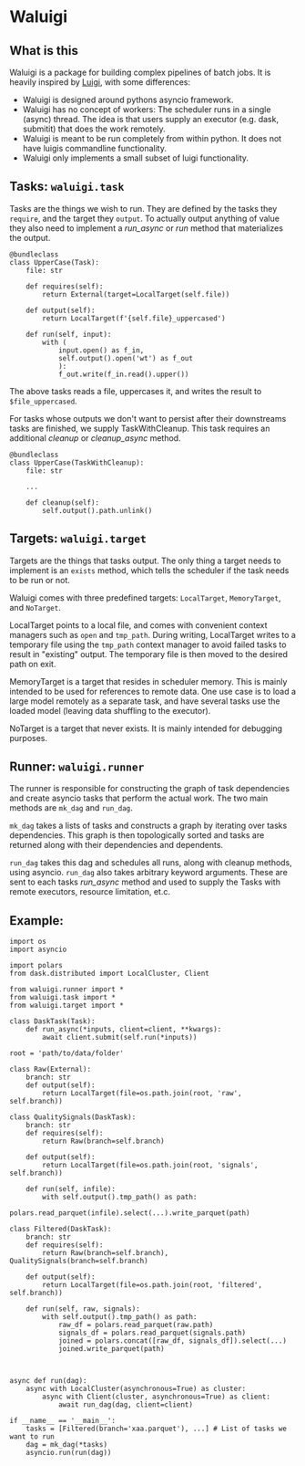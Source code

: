 # Waluigi

## What is this

Waluigi is a package for building complex pipelines of batch jobs. 
It is heavily inspired by [Luigi](https://github.com/spotify/luigi),
with some differences:

- Waluigi is designed around pythons asyncio framework.
- Waluigi has no concept of workers: The scheduler runs
in a single (async) thread. The idea is that users supply
an executor (e.g. dask, submitit) that does the work remotely.
- Waluigi is meant to be run completely from within python.
It does not have luigis commandline functionality.
- Waluigi only implements a small subset of luigi functionality. 

## Tasks: `waluigi.task`

Tasks are the things we wish to run. They are defined by the tasks they `require`, 
and the target they `output`. To actually output anything of value they also need 
to implement a *run_async* or *run* method that materializes the output.

```
@bundleclass
class UpperCase(Task):
    file: str

    def requires(self):
        return External(target=LocalTarget(self.file))

    def output(self):
        return LocalTarget(f'{self.file}_uppercased')

    def run(self, input):
        with (
            input.open() as f_in,
            self.output().open('wt') as f_out
            ):
            f_out.write(f_in.read().upper())
```

The above tasks reads a file, uppercases it, and writes the result to `$file_uppercased`.

For tasks whose outputs we don't want to persist after their downstreams tasks are finished,
we supply TaskWithCleanup. This task requires an additional *cleanup* or *cleanup_async* method.


```
@bundleclass
class UpperCase(TaskWithCleanup):
    file: str
    
    ...
    
    def cleanup(self):
        self.output().path.unlink()
```

## Targets: `waluigi.target`


Targets are the things that tasks output. The only thing a target needs to implement
is an `exists` method, which tells the scheduler if the task needs to be run or not.

Waluigi comes with three predefined targets:
`LocalTarget`, `MemoryTarget`, and `NoTarget`. 

LocalTarget points to a local file, and comes with convenient context managers such as `open`
and `tmp_path`. During writing, LocalTarget writes to a temporary file using the `tmp_path` 
context manager to avoid failed tasks to result in "existing" output. The temporary file is 
then moved to the desired path on exit.

MemoryTarget is a target that resides in scheduler memory. This is mainly intended to be
used for references to remote data. One use case is to load a large model remotely as a 
separate task, and have several tasks use the loaded model (leaving data shuffling to 
the executor). 

NoTarget is a target that never exists. It is mainly intended for debugging purposes.

## Runner: `waluigi.runner`

The runner is responsible for constructing the graph of task dependencies and create
asyncio tasks that perform the actual work. The two main methods are `mk_dag` and `run_dag`. 

`mk_dag` takes a lists of tasks and constructs a graph by iterating over tasks dependencies.
This graph is then topologically sorted and tasks are returned along with their dependencies
and dependents. 

`run_dag` takes this dag and schedules all runs, along with cleanup methods, using asyncio.
`run_dag` also takes arbitrary keyword arguments. These are sent to each tasks *run_async*
method and used to supply the Tasks with remote executors, resource limitation, et.c. 

## Example:

```
import os
import asyncio

import polars
from dask.distributed import LocalCluster, Client

from waluigi.runner import *
from waluigi.task import *
from waluigi.target import *

class DaskTask(Task):
    def run_async(*inputs, client=client, **kwargs):
        await client.submit(self.run(*inputs))

root = 'path/to/data/folder'

class Raw(External):
    branch: str
    def output(self):
        return LocalTarget(file=os.path.join(root, 'raw', self.branch))

class QualitySignals(DaskTask):
    branch: str
    def requires(self):
        return Raw(branch=self.branch)

    def output(self):
        return LocalTarget(file=os.path.join(root, 'signals', self.branch))

    def run(self, infile):
        with self.output().tmp_path() as path:
            polars.read_parquet(infile).select(...).write_parquet(path)

class Filtered(DaskTask):
    branch: str
    def requires(self):
        return Raw(branch=self.branch), QualitySignals(branch=self.branch)

    def output(self):
        return LocalTarget(file=os.path.join(root, 'filtered', self.branch))

    def run(self, raw, signals):
        with self.output().tmp_path() as path:
            raw_df = polars.read_parquet(raw.path)
            signals_df = polars.read_parquet(signals.path)
            joined = polars.concat([raw_df, signals_df]).select(...)
            joined.write_parquet(path)



async def run(dag):
    async with LocalCluster(asynchronous=True) as cluster:
        async with Client(cluster, asynchronous=True) as client:
            await run_dag(dag, client=client)

if __name__ == '__main__':
    tasks = [Filtered(branch='xaa.parquet'), ...] # List of tasks we want to run
    dag = mk_dag(*tasks)
    asyncio.run(run(dag))
```

